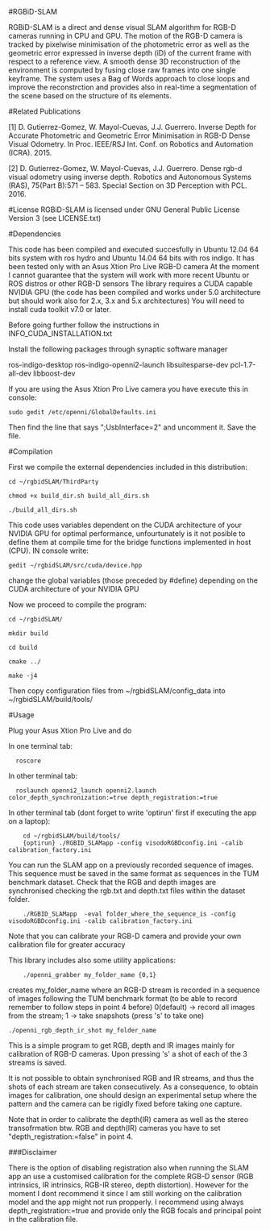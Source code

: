 #RGBiD-SLAM

RGBiD-SLAM is a direct and dense visual SLAM algorithm for RGB-D cameras running in CPU and GPU. The motion of the RGB-D camera is tracked by pixelwise minimisation of the photometric error as well as the geometric error expressed in inverse depth (iD) of the current frame with respect to a reference view. A smooth dense 3D reconstruction of the environment is computed by fusing close raw frames into one single keyframe. The system uses a Bag of Words approach to close loops and improve the reconstrction and provides also in real-time a segmentation of the scene based on the structure of its elements.

#Related Publications

[1] D. Gutierrez-Gomez, W. Mayol-Cuevas, J.J. Guerrero. Inverse Depth for Accurate Photometric and Geometric Error Minimisation in RGB-D Dense Visual Odometry. In Proc. IEEE/RSJ Int. Conf. on Robotics and Automation (ICRA). 2015.

[2] D. Gutierrez-Gomez, W. Mayol-Cuevas, J.J. Guerrero. Dense rgb-d visual odometry using inverse depth. Robotics and Autonomous Systems (RAS), 75(Part B):571 – 583. Special Section on 3D Perception with PCL. 2016.

#License
RGBiD-SLAM is licensed under GNU General Public License Version 3 (see LICENSE.txt)

#Dependencies

This code has been compiled and executed succesfully in Ubuntu 12.04 64 bits system with ros hydro and Ubuntu 14.04 64 bits with ros indigo.
It has been tested only with an Asus Xtion Pro Live RGB-D camera
At the moment I cannot guarantee that the system will work with more recent Ubuntu or ROS distros or other RGB-D sensors
The library requires a CUDA capable NVIDIA GPU (the code has been compiled and works under 5.0 architecture but should work also for 2.x, 3.x and 5.x architectures)
You will need to install cuda toolkit v7.0 or later.

Before going further follow the instructions in INFO_CUDA_INSTALLATION.txt

Install the following packages through synaptic software manager

ros-indigo-desktop
ros-indigo-openni2-launch
libsuitesparse-dev 
pcl-1.7-all-dev
libboost-dev

If you are using the Asus Xtion Pro Live camera you have execute this in console:

	sudo gedit /etc/openni/GlobalDefaults.ini

Then find the line that says ";UsbInterface=2" and uncomment it. Save the file.


#Compilation

First we compile the external dependencies included in this distribution:

  	cd ~/rgbidSLAM/ThirdParty
  	
  	chmod +x build_dir.sh build_all_dirs.sh
  	
  	./build_all_dirs.sh  
  
 This code uses variables dependent on the CUDA architecture of your NVIDIA GPU for optimal performance, unfourtunately is it not posible to define them at compile time for the bridge functions implemented in host (CPU). IN console write:
 
 	gedit ~/rgbidSLAM/src/cuda/device.hpp 
 	
 change the global variables (those preceded by #define) depending on the CUDA architecture of your NVIDIA GPU
  
Now we proceed to compile the program:

	cd ~/rgbidSLAM/
	
	mkdir build
	
	cd build
	
	cmake ../
	
	make -j4
  
Then copy configuration files from ~/rgbidSLAM/config_data into ~/rgbidSLAM/build/tools/

#Usage


Plug your Asus Xtion Pro Live and do

In one terminal tab:

      roscore
  
In other terminal tab:

      roslaunch openni2_launch openni2.launch color_depth_synchronization:=true depth_registration:=true

  
In other terminal tab (dont forget to write 'optirun' first if executing the app on a laptop):  

        cd ~/rgbidSLAM/build/tools/    
        {optirun} ./RGBID_SLAMapp -config visodoRGBDconfig.ini -calib calibration_factory.ini  
    
You can run the SLAM app on a previously recorded sequence of images. This sequence must be saved in the same format as sequences in the TUM benchmark dataset. Check that the RGB and depth images are synchronised checking the rgb.txt and depth.txt files within the dataset folder. 
      	
      	./RGBID_SLAMapp  -eval folder_where_the_sequence_is -config visodoRGBDconfig.ini -calib calibration_factory.ini

Note that you can calibrate your RGB-D camera and provide your own calibration file for greater accuracy
  


This library includes also some utility applications: 
 

        ./openni_grabber my_folder_name {0,1} 
  
creates my_folder_name where an RGB-D stream is recorded in a sequence of images following the TUM benchmark format (to be able to record remember to follow steps in point 4 before)
0(default) -> record all images  from the stream;  1 -> take snapshots (press 's' to take one)


  
 	./openni_rgb_depth_ir_shot my_folder_name	
	
This is a simple program to get RGB, depth and IR images mainly for
calibration of RGB-D cameras. Upon pressing 's' a shot of each of the 
3 streams is saved. 

It is not possible to obtain synchronised RGB and IR streams, and thus the
shots of each stream are taken consecutively. As a consequence, to obtain images 
for calibration, one should design an experimental setup where the 
pattern and the camera can be rigidly fixed before taking one capture.

Note that in order to calibrate the depth(IR) camera as well as the stereo transofrmation btw. RGB and depth(IR) cameras you have to set "depth_registration:=false" in point 4.
   
 ###Disclaimer
 
 There is the option of disabling registration also when running the SLAM app an use a customised calibration 
 for the complete RGB-D sensor (RGB intrinsics, IR intrinsics, RGB-IR stereo, depth distortion). 
 However for the moment I dont recommend it since I am still working on the calibration model and the app might not run propperly.
 I recommend using always depth_registration:=true and provide only the RGB focals and principal point in the calibration file.
 
	







